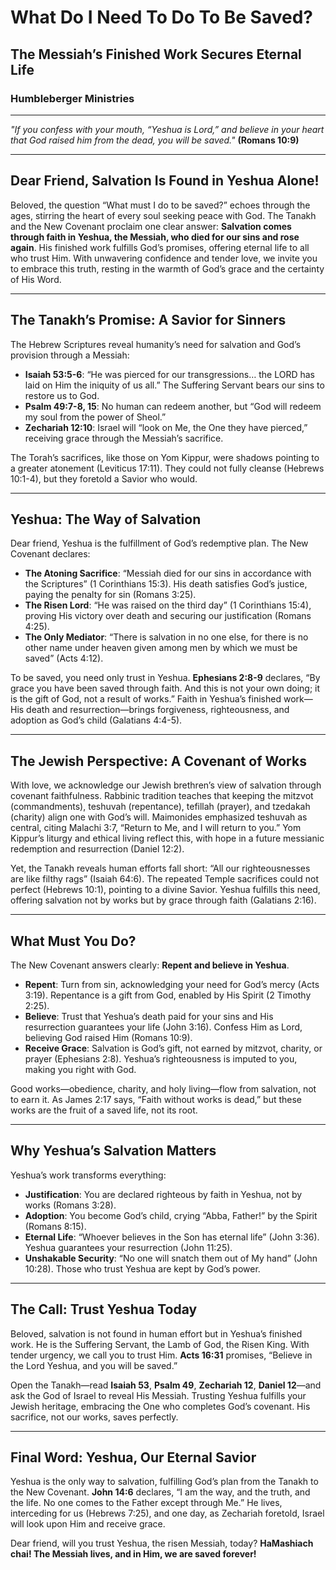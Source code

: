 # What Do I Need To Do To Be Saved?

## The Messiah’s Finished Work Secures Eternal Life

### Humbleberger Ministries

---

_"If you confess with your mouth, “Yeshua is Lord,” and believe in your heart that God raised him from the dead, you will be saved."_
**(Romans 10:9)**

---

## Dear Friend, Salvation Is Found in Yeshua Alone!

Beloved, the question “What must I do to be saved?” echoes through the ages, stirring the heart of every soul seeking peace with God. The Tanakh and the New Covenant proclaim one clear answer: **Salvation comes through faith in Yeshua, the Messiah, who died for our sins and rose again**. His finished work fulfills God’s promises, offering eternal life to all who trust Him. With unwavering confidence and tender love, we invite you to embrace this truth, resting in the warmth of God’s grace and the certainty of His Word.

---

## The Tanakh’s Promise: A Savior for Sinners

The Hebrew Scriptures reveal humanity’s need for salvation and God’s provision through a Messiah:

- **Isaiah 53:5-6**: “He was pierced for our transgressions… the LORD has laid on Him the iniquity of us all.” The Suffering Servant bears our sins to restore us to God.
- **Psalm 49:7-8, 15**: No human can redeem another, but “God will redeem my soul from the power of Sheol.”
- **Zechariah 12:10**: Israel will “look on Me, the One they have pierced,” receiving grace through the Messiah’s sacrifice.

The Torah’s sacrifices, like those on Yom Kippur, were shadows pointing to a greater atonement (Leviticus 17:11). They could not fully cleanse (Hebrews 10:1-4), but they foretold a Savior who would.

---

## Yeshua: The Way of Salvation

Dear friend, Yeshua is the fulfillment of God’s redemptive plan. The New Covenant declares:

- **The Atoning Sacrifice**: “Messiah died for our sins in accordance with the Scriptures” (1 Corinthians 15:3). His death satisfies God’s justice, paying the penalty for sin (Romans 3:25).
- **The Risen Lord**: “He was raised on the third day” (1 Corinthians 15:4), proving His victory over death and securing our justification (Romans 4:25).
- **The Only Mediator**: “There is salvation in no one else, for there is no other name under heaven given among men by which we must be saved” (Acts 4:12).

To be saved, you need only trust in Yeshua. **Ephesians 2:8-9** declares, “By grace you have been saved through faith. And this is not your own doing; it is the gift of God, not a result of works.” Faith in Yeshua’s finished work—His death and resurrection—brings forgiveness, righteousness, and adoption as God’s child (Galatians 4:4-5).

---

## The Jewish Perspective: A Covenant of Works

With love, we acknowledge our Jewish brethren’s view of salvation through covenant faithfulness. Rabbinic tradition teaches that keeping the mitzvot (commandments), teshuvah (repentance), tefillah (prayer), and tzedakah (charity) align one with God’s will. Maimonides emphasized teshuvah as central, citing Malachi 3:7, “Return to Me, and I will return to you.” Yom Kippur’s liturgy and ethical living reflect this, with hope in a future messianic redemption and resurrection (Daniel 12:2).

Yet, the Tanakh reveals human efforts fall short: “All our righteousnesses are like filthy rags” (Isaiah 64:6). The repeated Temple sacrifices could not perfect (Hebrews 10:1), pointing to a divine Savior. Yeshua fulfills this need, offering salvation not by works but by grace through faith (Galatians 2:16).

---

## What Must You Do?

The New Covenant answers clearly: **Repent and believe in Yeshua**. 

- **Repent**: Turn from sin, acknowledging your need for God’s mercy (Acts 3:19). Repentance is a gift from God, enabled by His Spirit (2 Timothy 2:25).
- **Believe**: Trust that Yeshua’s death paid for your sins and His resurrection guarantees your life (John 3:16). Confess Him as Lord, believing God raised Him (Romans 10:9).
- **Receive Grace**: Salvation is God’s gift, not earned by mitzvot, charity, or prayer (Ephesians 2:8). Yeshua’s righteousness is imputed to you, making you right with God.

Good works—obedience, charity, and holy living—flow from salvation, not to earn it. As James 2:17 says, “Faith without works is dead,” but these works are the fruit of a saved life, not its root.

---

## Why Yeshua’s Salvation Matters

Yeshua’s work transforms everything:

- **Justification**: You are declared righteous by faith in Yeshua, not by works (Romans 3:28).
- **Adoption**: You become God’s child, crying “Abba, Father!” by the Spirit (Romans 8:15).
- **Eternal Life**: “Whoever believes in the Son has eternal life” (John 3:36). Yeshua guarantees your resurrection (John 11:25).
- **Unshakable Security**: “No one will snatch them out of My hand” (John 10:28). Those who trust Yeshua are kept by God’s power.

---

## The Call: Trust Yeshua Today

Beloved, salvation is not found in human effort but in Yeshua’s finished work. He is the Suffering Servant, the Lamb of God, the Risen King. With tender urgency, we call you to trust Him. **Acts 16:31** promises, “Believe in the Lord Yeshua, and you will be saved.”

Open the Tanakh—read **Isaiah 53**, **Psalm 49**, **Zechariah 12**, **Daniel 12**—and ask the God of Israel to reveal His Messiah. Trusting Yeshua fulfills your Jewish heritage, embracing the One who completes God’s covenant. His sacrifice, not our works, saves perfectly.

---

## Final Word: Yeshua, Our Eternal Savior

Yeshua is the only way to salvation, fulfilling God’s plan from the Tanakh to the New Covenant. **John 14:6** declares, “I am the way, and the truth, and the life. No one comes to the Father except through Me.” He lives, interceding for us (Hebrews 7:25), and one day, as Zechariah foretold, Israel will look upon Him and receive grace.

Dear friend, will you trust Yeshua, the risen Messiah, today? **HaMashiach chai! The Messiah lives, and in Him, we are saved forever!**